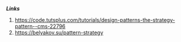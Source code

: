 ***Links***
1. https://code.tutsplus.com/tutorials/design-patterns-the-strategy-pattern--cms-22796
2. https://belyakov.su/pattern-strategy